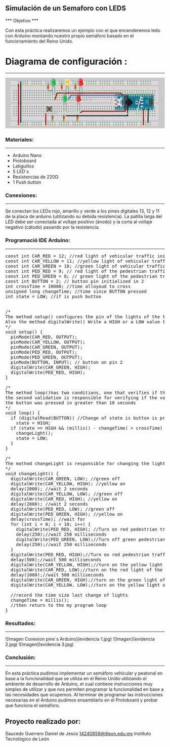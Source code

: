 ## Simulación de un Semaforo con LEDS
*** Objetivo ***

Con esta práctica realizaremos un ejemplo con el que encenderemos leds con Arduino montando nuestro propio semáforo basado en el funcionamiento del Reino Unido.

# Diagrama de configuración :
---------------------------------------------
![Imagen Conexion pine´s Arduino](conexion.jpg)

### Materiales:
---------------------------------------------
- Arduino Nano 
- Protoboard
- Latiguillos
- 5 LED´s
- Resistencias de 220Ω
- 1 Push button

### Conexiones:
---------------------------------------------
Se conectan los LEDs rojo, amarillo y verde a los pines digitales 13, 12 y 11 de la placa de arduino (utilizando su debida resistencia). La patilla larga del LED debe ser conectada al voltaje positivo (ánodo) y la corta al voltaje negativo (cátodo) pasando por la resistencia.

### Programació IDE Arduino:
---------------------------------------------

<pre>
const int CAR_RED = 12; //red light of vehicular traffic initialized in 12
const int CAR_YELLOW = 11; //yellow light of vehicular traffic initialized in 11
const int CAR_GREEN = 10; //green light of vehicular traffic initialized in 10
const int PED_RED = 9; // red light of the pedestrian traffic initialized in 9
const int PED_GREEN = 8; // green light of the pedestrian traffic initialized in 8
const int BUTTON = 2; // button pin initialized in 2
int crossTime = 10000; //time alloyoud to cross
unsigned long changeTime; //time since BUTTON pressed
int state = LOW; //if is push button


/*
The method setup() configures the pin of the lights of the traffic lights to behave like an exit with the method pinMode()
Also the method digitalWrite() Write a HIGH or a LOW value to a digital pin.
*/
void setup() {
  pinMode(CAR_RED, OUTPUT);
  pinMode(CAR_YELLOW, OUTPUT);
  pinMode(CAR_GREEN, OUTPUT);
  pinMode(PED_RED, OUTPUT);
  pinMode(PED_GREEN, OUTPUT);
  pinMode(BUTTON, INPUT); // button on pin 2
  digitalWrite(CAR_GREEN, HIGH);
  digitalWrite(PED_RED, HIGH);
}

/*
The method loop()has two conditions, one that verifies if the button is pressed, if it is true the variable "state" takes the value of "high",
the second validation is responsible for verifying if the variable "satate" has the value of "high" and if the time that has passed since
the button was pressed in greater than 10 seconds
*/
void loop() {
  if (digitalRead(BUTTON)) //Change of state is button is pressed
    state = HIGH;
  if (state == HIGH && (millis() - changeTime) > crossTime) {
    changeLight();
    state = LOW;
  }
}

/*
The mothod changeLight is responsible for changing the lights of the traffic lights with the digitalWrite() method
*/
void changeLight() {
  digitalWrite(CAR_GREEN, LOW); //green off
  digitalWrite(CAR_YELLOW, HIGH); //yellow on
  delay(2000); //wait 2 seconds
  digitalWrite(CAR_YELLOW, LOW); //green off
  digitalWrite(CAR_RED, HIGH); //yellow on
  delay(2000); //wait 2 seconds
  digitalWrite(PED_RED, LOW); //green off
  digitalWrite(PED_GREEN, HIGH); //yellow on
  delay(crossTime); //wait for
  for (int i = 0; i < 10; i++) {
    digitalWrite(PED_RED, HIGH); //Turn on red pedestrian traffic light
    delay(250);//wait 250 milliseconds
    digitalWrite(PED_GREEN, LOW);//Turn off green pedestrian traffic light
    delay(250);//wait 250 milliseconds
  }
  digitalWrite(PED_RED, HIGH);//Turn on red pedestrian traffic light
  delay(500);//wait 500 milliseconds
  digitalWrite(CAR_YELLOW, HIGH);//turn on the yellow light of the traffic lights of the vehicles
  digitalWrite(CAR_RED, LOW);//turn on the red light of the traffic lights of the vehicles
  delay(1000);//wait 500 milliseconds
  digitalWrite(CAR_GREEN, HIGH);//turn on the green light of the traffic lights of the vehicles
  digitalWrite(CAR_YELLOW, LOW);//turn on the yellow light of the traffic lights of the vehicles

  //record the time size last change of lights
  changeTime = millis();
  //then return to the my program loop
}
</pre>

### Resultados:
---------------------------------------------
![Imagen Conexion pine´s Arduino](evidencia 1.jpg)
![Imagen](evidencia 2.jpg)
![Imagen](evidencia 3.jpg)



### Conclusión:
---------------------------------------------
En esta práctica pudimos implementar un semáforo vehicular y peatonal en base a la funcionalidad que se utiliza en el Reino Unido utilizando el ambiente de desarrollo de Arduino, el cual contiene instrucciones muy simples de utilizar y que nos permiten programar la funcionalidad en base a las necesidades que ocupemos. Al terminar de programar las instrucciones necesarias en el Arduino pudimos ensamblarlo en el Protoboard y probar que funciona el semáforo.


Proyecto realizado por:
-----------------------
Saucedo Guerrero Daniel de Jesús
14240859@itleon.edu.mx
Instituto Tecnológico de León



